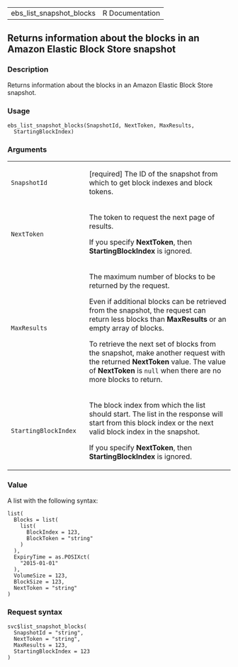 <table style="width: 100%;">
<tbody>
<tr class="odd">
<td>ebs_list_snapshot_blocks</td>
<td style="text-align: right;">R Documentation</td>
</tr>
</tbody>
</table>

## Returns information about the blocks in an Amazon Elastic Block Store snapshot

### Description

Returns information about the blocks in an Amazon Elastic Block Store
snapshot.

### Usage

    ebs_list_snapshot_blocks(SnapshotId, NextToken, MaxResults,
      StartingBlockIndex)

### Arguments

<table>
<colgroup>
<col style="width: 35%" />
<col style="width: 65%" />
</colgroup>
<tbody>
<tr class="odd">
<td><code
id="ebs_list_snapshot_blocks_:_SnapshotId">SnapshotId</code></td>
<td><p>[required] The ID of the snapshot from which to get block indexes
and block tokens.</p></td>
</tr>
<tr class="even">
<td><code
id="ebs_list_snapshot_blocks_:_NextToken">NextToken</code></td>
<td><p>The token to request the next page of results.</p>
<p>If you specify <strong>NextToken</strong>, then
<strong>StartingBlockIndex</strong> is ignored.</p></td>
</tr>
<tr class="odd">
<td><code
id="ebs_list_snapshot_blocks_:_MaxResults">MaxResults</code></td>
<td><p>The maximum number of blocks to be returned by the request.</p>
<p>Even if additional blocks can be retrieved from the snapshot, the
request can return less blocks than <strong>MaxResults</strong> or an
empty array of blocks.</p>
<p>To retrieve the next set of blocks from the snapshot, make another
request with the returned <strong>NextToken</strong> value. The value of
<strong>NextToken</strong> is <code>null</code> when there are no more
blocks to return.</p></td>
</tr>
<tr class="even">
<td><code
id="ebs_list_snapshot_blocks_:_StartingBlockIndex">StartingBlockIndex</code></td>
<td><p>The block index from which the list should start. The list in the
response will start from this block index or the next valid block index
in the snapshot.</p>
<p>If you specify <strong>NextToken</strong>, then
<strong>StartingBlockIndex</strong> is ignored.</p></td>
</tr>
</tbody>
</table>

### Value

A list with the following syntax:

    list(
      Blocks = list(
        list(
          BlockIndex = 123,
          BlockToken = "string"
        )
      ),
      ExpiryTime = as.POSIXct(
        "2015-01-01"
      ),
      VolumeSize = 123,
      BlockSize = 123,
      NextToken = "string"
    )

### Request syntax

    svc$list_snapshot_blocks(
      SnapshotId = "string",
      NextToken = "string",
      MaxResults = 123,
      StartingBlockIndex = 123
    )
